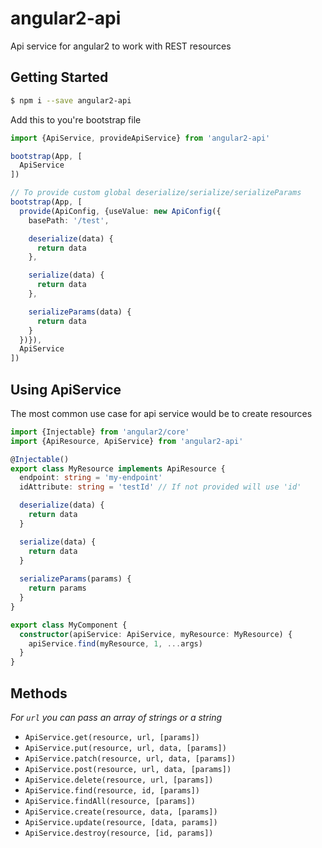 # angular2-api
Api service for angular2 to work with REST resources

## Getting Started

```bash
$ npm i --save angular2-api
```

Add this to you're bootstrap file
```typescript
import {ApiService, provideApiService} from 'angular2-api'

bootstrap(App, [
  ApiService
])

// To provide custom global deserialize/serialize/serializeParams
bootstrap(App, [
  provide(ApiConfig, {useValue: new ApiConfig({
    basePath: '/test',

    deserialize(data) {
      return data
    },

    serialize(data) {
      return data
    },

    serializeParams(data) {
      return data
    }
  })}),
  ApiService
])
```

## Using ApiService
The most common use case for api service would be to create resources

```typescript
import {Injectable} from 'angular2/core'
import {ApiResource, ApiService} from 'angular2-api'

@Injectable()
export class MyResource implements ApiResource {
  endpoint: string = 'my-endpoint'
  idAttribute: string = 'testId' // If not provided will use 'id'

  deserialize(data) {
    return data
  }

  serialize(data) {
    return data
  }
  
  serializeParams(params) {
    return params
  }
}

export class MyComponent {
  constructor(apiService: ApiService, myResource: MyResource) {
    apiService.find(myResource, 1, ...args)
  }
}
```

## Methods
*For `url` you can pass an array of strings or a string*

- `ApiService.get(resource, url, [params])`
- `ApiService.put(resource, url, data, [params])`
- `ApiService.patch(resource, url, data, [params])`
- `ApiService.post(resource, url, data, [params])`
- `ApiService.delete(resource, url, [params])`
- `ApiService.find(resource, id, [params])`
- `ApiService.findAll(resource, [params])`
- `ApiService.create(resource, data, [params])`
- `ApiService.update(resource, [data, params])`
- `ApiService.destroy(resource, [id, params])`


